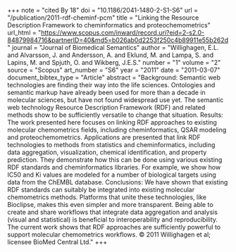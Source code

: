 +++
note = "cited By 18"
doi = "10.1186/2041-1480-2-S1-S6"
url = "/publication/2011-rdf-cheminf-pcm"
title = "Linking the Resource Description Framework to cheminformatics and proteochemometrics"
url_html = "https://www.scopus.com/inward/record.uri?eid=2-s2.0-84879984716&partnerID=40&md5=b026ab0d2253f250c4b89911e55b262d"
journal = "Journal of Biomedical Semantics"
author = "Willighagen, E.L. and Alvarsson, J. and Andersson, A. and Eklund, M. and Lampa, S. and Lapins, M. and Spjuth, O. and Wikberg, J.E.S."
number = "1"
volume = "2"
source = "Scopus"
art_number = "S6"
year = "2011"
date = "2011-03-07"
document_bibtex_type = "Article"
abstract = "Background: Semantic web technologies are finding their way into the life sciences. Ontologies and semantic markup have already been used for more than a decade in molecular sciences, but have not found widespread use yet. The semantic web technology Resource Description Framework (RDF) and related methods show to be sufficiently versatile to change that situation. Results: The work presented here focuses on linking RDF approaches to existing molecular chemometrics fields, including cheminformatics, QSAR modeling and proteochemometrics. Applications are presented that link RDF technologies to methods from statistics and cheminformatics, including data aggregation, visualization, chemical identification, and property prediction. They demonstrate how this can be done using various existing RDF standards and cheminformatics libraries. For example, we show how IC50 and Ki values are modeled for a number of biological targets using data from the ChEMBL database. Conclusions: We have shown that existing RDF standards can suitably be integrated into existing molecular chemometrics methods. Platforms that unite these technologies, like Bioclipse, makes this even simpler and more transparent. Being able to create and share workflows that integrate data aggregation and analysis (visual and statistical) is beneficial to interoperability and reproducibility. The current work shows that RDF approaches are sufficiently powerful to support molecular chemometrics workflows. © 2011 Willighagen et al; licensee BioMed Central Ltd."
+++

